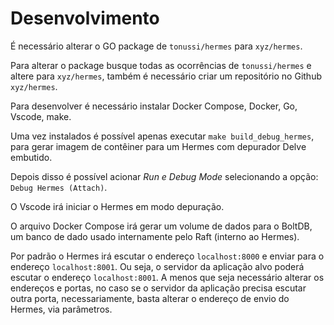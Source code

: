 # Desenvolvimento

É necessário alterar o GO package de `tonussi/hermes` para `xyz/hermes`.

Para alterar o package busque todas as ocorrências de `tonussi/hermes` e altere para `xyz/hermes`, também é necessário criar um repositório no Github `xyz/hermes`.

Para desenvolver é necessário instalar Docker Compose, Docker, Go, Vscode, make.

Uma vez instalados é possível apenas executar `make build_debug_hermes`, para gerar imagem de contêiner para um Hermes com depurador Delve embutido.

Depois disso é possível acionar *Run e Debug Mode* selecionando a opção: `Debug Hermes (Attach)`.

O Vscode irá iniciar o Hermes em modo depuração.

O arquivo Docker Compose irá gerar um volume de dados para o BoltDB, um banco de dado usado internamente pelo Raft (interno ao Hermes).

Por padrão o Hermes irá escutar o endereço `localhost:8000` e enviar para o endereço `localhost:8001`. Ou seja, o servidor da aplicação alvo poderá escutar o endereço `localhost:8001`. A menos que seja necessário alterar os endereços e portas, no caso se o servidor da aplicação precisa escutar outra porta, necessariamente, basta alterar o endereço de envio do Hermes, via parâmetros.
